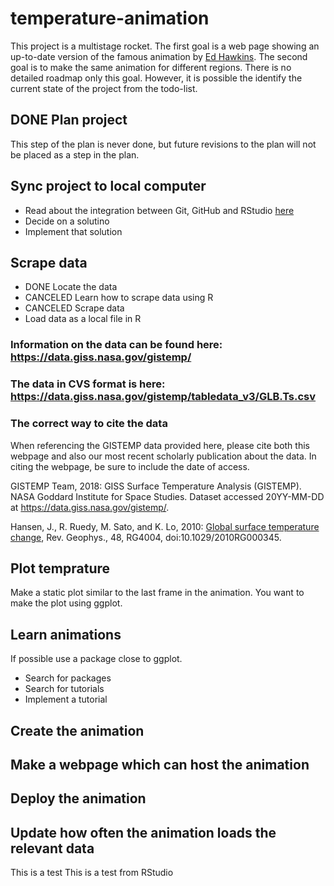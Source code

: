 # temperature-animation

This project is a multistage rocket. The first goal is a web page showing an up-to-date version of the famous animation by [Ed Hawkins](https://twitter.com/ed_hawkins/status/729753441459945474 "Animation on Twitter"). The second goal is to make the same animation for different regions. There is no detailed roadmap only this goal. However, it is possible the identify the current state of the project from the todo-list.

## DONE Plan project
This step of the plan is never done, but future revisions to the plan will not be placed as a step in the plan.

## Sync project to local computer
- Read about the integration between Git, GitHub and RStudio [here](http://happygitwithr.com)
- Decide on a solutino
- Implement that solution

## Scrape data
- DONE Locate the data
- CANCELED Learn how to scrape data using R
- CANCELED Scrape data 
- Load data as a local file in R

### Information on the data can be found here: https://data.giss.nasa.gov/gistemp/

### The data in CVS format is here: https://data.giss.nasa.gov/gistemp/tabledata_v3/GLB.Ts.csv

### The correct way to cite the data
When referencing the GISTEMP data provided here, please cite both this webpage and also our most recent scholarly publication about the data. In citing the webpage, be sure to include the date of access.

GISTEMP Team, 2018: GISS Surface Temperature Analysis (GISTEMP). NASA Goddard Institute for Space Studies. Dataset accessed 20YY-MM-DD at https://data.giss.nasa.gov/gistemp/.

Hansen, J., R. Ruedy, M. Sato, and K. Lo, 2010: [Global surface temperature change](https://pubs.giss.nasa.gov/abs/ha00510u.html), Rev. Geophys., 48, RG4004, doi:10.1029/2010RG000345.

## Plot temprature
Make a static plot similar to the last frame in the animation. You want to make the plot using ggplot.

## Learn animations
If possible use a package close to ggplot.
- Search for packages
- Search for tutorials
- Implement a tutorial

## Create the animation 

## Make a webpage which can host the animation

## Deploy the animation 

## Update how often the animation loads the relevant data
This is a test
This is a test from RStudio
